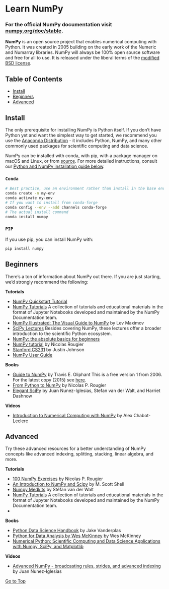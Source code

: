 # Learn NumPy


### For the official NumPy documentation visit [numpy.org/doc/stable](https://numpy.org/doc/stable/).

**NumPy** is an open source project that enables numerical computing with Python. It was created in 2005 building on the early work of the Numeric and Numarray libraries. NumPy will always be 100% open source software and free for all to use. It is released under the liberal terms of the [modified BSD license](https://github.com/numpy/numpy/blob/main/LICENSE.txt).

## Table of Contents

- [Install](#install)
- [Beginners](#beginners)
- [Advanced](#advanced)

## Install
The only prerequisite for installing NumPy is Python itself. If you don’t have Python yet and want the simplest way to get started, we recommend you use the [Anaconda Distribution](https://www.anaconda.com/data-science-platform) - it includes Python, NumPy, and many other commonly used packages for scientific computing and data science.

NumPy can be installed with conda, with pip, with a package manager on macOS and Linux, or from [source](https://numpy.org/devdocs/user/building.html). For more detailed instructions, consult our [Python and NumPy installation guide below](https://numpy.org/install/#python-numpy-install-guide).

### `Conda`

```sh
# Best practice, use an environment rather than install in the base env
conda create -n my-env
conda activate my-env
# If you want to install from conda-forge
conda config --env --add channels conda-forge
# The actual install command
conda install numpy
```

### `PIP`

If you use pip, you can install NumPy with:

```sh
pip install numpy
```

## Beginners
There’s a ton of information about NumPy out there. If you are just starting, we’d strongly recommend the following:

**Tutorials**
- [NumPy Quickstart Tutorial](https://numpy.org/devdocs/user/quickstart.html)
- [NumPy Tutorials](https://numpy.org/numpy-tutorials/) A collection of tutorials and educational materials in the format of Jupyter Notebooks developed and maintained by the NumPy Documentation team.
- [NumPy Illustrated: The Visual Guide to NumPy](https://betterprogramming.pub/numpy-illustrated-the-visual-guide-to-numpy-3b1d4976de1d?sk=57b908a77aa44075a49293fa1631dd9b) by Lev Maximov
- [SciPy Lectures](https://lectures.scientific-python.org/) Besides covering NumPy, these lectures offer a broader introduction to the scientific Python ecosystem.
- [NumPy: the absolute basics for beginners](https://numpy.org/devdocs/user/absolute_beginners.html)
- [NumPy tutorial](https://github.com/rougier/numpy-tutorial) by Nicolas Rougier
- [Stanford CS231](https://cs231n.github.io/python-numpy-tutorial/) by Justin Johnson
- [NumPy User Guide](https://numpy.org/devdocs/)

**Books**
- [Guide to NumPy](http://web.mit.edu/dvp/Public/numpybook.pdf) by Travis E. Oliphant This is a free version 1 from 2006. For the latest copy (2015) see [here](https://www.youtube.com/watch?v=ZB7BZMhfPgk).
- [From Python to NumPy](https://www.labri.fr/perso/nrougier/from-python-to-numpy/) by Nicolas P. Rougier
- [Elegant SciPy](https://www.amazon.com/Elegant-SciPy-Art-Scientific-Python/dp/1491922877) by Juan Nunez-Iglesias, Stefan van der Walt, and Harriet Dashnow

**Videos**
- [Introduction to Numerical Computing with NumPy](https://www.youtube.com/watch?v=ZB7BZMhfPgk) by Alex Chabot-Leclerc


## Advanced
Try these advanced resources for a better understanding of NumPy concepts like advanced indexing, splitting, stacking, linear algebra, and more.

**Tutorials**
- [100 NumPy Exercises](https://github.com/rougier/numpy-100) by Nicolas P. Rougier
- [An Introduction to NumPy and Scipy](https://sites.engineering.ucsb.edu/~shell/che210d/numpy.pdf) by M. Scott Shell
- [Numpy Medkits](https://mentat.za.net/numpy/numpy_advanced_slides/) by Stéfan van der Walt
- [NumPy Tutorials](https://numpy.org/numpy-tutorials/) A collection of tutorials and educational materials in the format of Jupyter Notebooks developed and maintained by the NumPy Documentation team.
- 
**Books**
- [Python Data Science Handbook](https://www.amazon.com/Python-Data-Science-Handbook-Essential/dp/1491912057) by Jake Vanderplas
- [Python for Data Analysis by Wes McKinney](https://www.amazon.com/Python-Data-Analysis-Wrangling-IPython/dp/1491957662) by Wes McKinney
- [Numerical Python: Scientific Computing and Data Science Applications with Numpy, SciPy, and Matplotlib](https://www.amazon.com/Numerical-Python-Scientific-Applications-Matplotlib/dp/1484242459)

**Videos**
- [Advanced NumPy - broadcasting rules, strides, and advanced indexing](https://www.youtube.com/watch?v=cYugp9IN1-Q) by Juan Nunez-Iglesias

[Go to Top](#learn-numpy)
